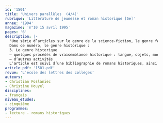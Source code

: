 ```yaml
---
id: '1501'
title: 'Univers parallèles  (4/4)'
rubrique: 'Littérature de jeunesse et roman historique [5e]'
annee: '1994'
magazine: 'n°10 15 avril 1995'
pages: '6'
description: |-
  'Une série d’articles sur le genre de la science-fiction, le genre fantastique, historique et le ton naïf…
  Dans ce numéro, le genre historique :
  3. Le genre historique
  – quelques procédés de vraisemblance historique : langue, objets, modes de transport, professions, habillement, réalités sociales
  – d’autres activités
  L’article est suivi d’une bibliographie de romans historiques, ainsi que de six extraits d’œuvres de littérature jeunesse relevant de ce genre.'
article_pdf: '1501.pdf'
revue: 'L’école des lettres des collèges'
auteurs:
- Christian Poslaniec
- Christine Houyel
disciplines:
- français
niveau_etudes:
- cinquième
programmes:
- lecture - romans historiques
---
```

